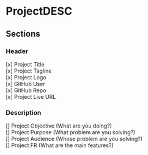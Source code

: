 # ProjectDESC

## Sections

### Header

[x] Project Title  
[x] Project Tagline  
[x] Project Logo  
[x] GitHub User  
[x] GitHub Repo  
[x] Project Live URL  

### Description

[] Project Objective (What are you doing?)  
[] Project Purpose (What problem are you solving?)  
[] Project Audience (Whose problem are you solving?)  
[] Project FR (What are the main features?)  